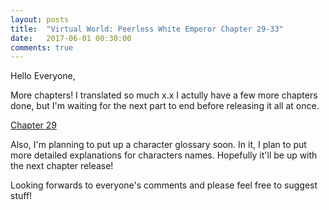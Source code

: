 ```yaml
---
layout: posts
title:  "Virtual World: Peerless White Emperor Chapter 29-33"
date:   2017-06-01 00:30:00
comments: true
---
```


Hello Everyone,

More chapters! I translated so much x.x I actully have a few more chapters done, but I'm waiting for the next part to end before releasing it all at once.

[Chapter 29][vwpwe0029]

Also, I'm planning to put up a character glossary soon. In it, I plan to put more detailed explanations for characters names. Hopefully it'll be up with the next chapter release!

Looking forwards to everyone's comments and please feel free to suggest stuff!

[vwpwe0029]: {{site.url}}/translations/vwpwe/0029.html